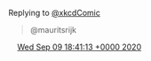 Replying to [@xkcdComic](https://twitter.com/xkcdComic/status/1295478837652803584)

> @mauritsrijk

<img src="../../media/tweet.ico" width="12" /> [Wed Sep 09 18:41:13 +0000 2020](https://twitter.com/DromerDenker/status/1303765418989977600)